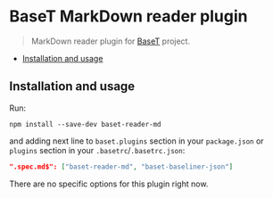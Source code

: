 # BaseT MarkDown reader plugin
> MarkDown reader plugin for [BaseT](https://github.com/Igmat/baset) project.

<!-- START doctoc generated TOC please keep comment here to allow auto update -->
<!-- DON'T EDIT THIS SECTION, INSTEAD RE-RUN doctoc TO UPDATE -->


- [Installation and usage](#installation-and-usage)

<!-- END doctoc generated TOC please keep comment here to allow auto update -->

## Installation and usage
Run:
```
npm install --save-dev baset-reader-md
```
and adding next line to `baset.plugins` section in your `package.json` or `plugins` section in your `.basetrc`/`.basetrc.json`:
```JSON
".spec.md$": ["baset-reader-md", "baset-baseliner-json"]
```
There are no specific options for this plugin right now.
